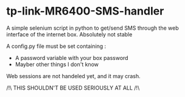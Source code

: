 # tp-link-MR6400-SMS-handler
A simple selenium script in python to get/send SMS through the web interface of the internet box. Absolutely not stable

A config.py file must be set containing :
* A password variable with your box password
* Mayber other things I don't know

Web sessions are not handeled yet, and it may crash.

/!\ THIS SHOULDN'T BE USED SERIOUSLY AT ALL /!\
